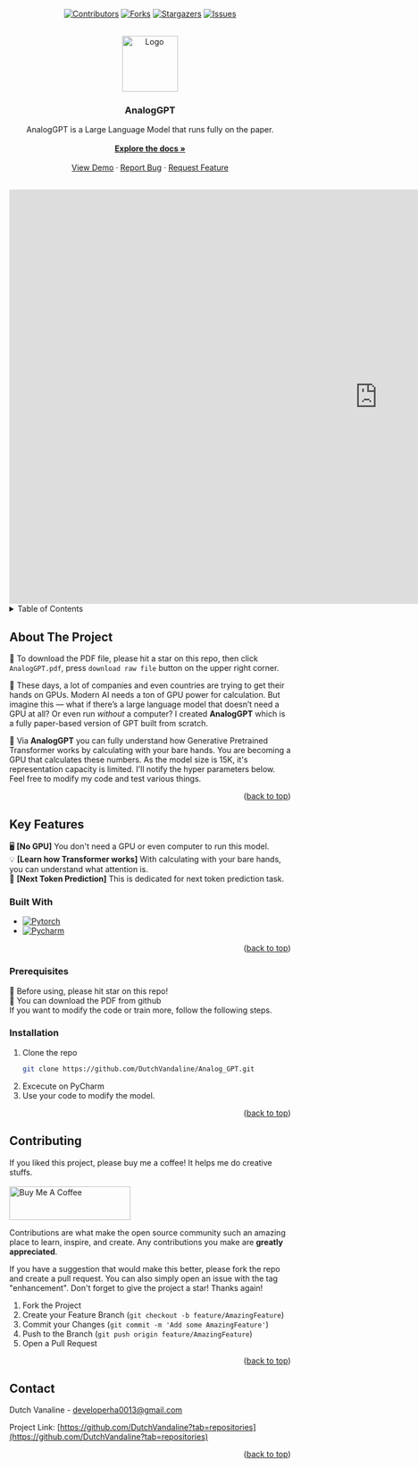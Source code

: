 <a id="readme-top"></a>
<div align="center">

[![Contributors][contributors-shield]][contributors-url]
[![Forks][forks-shield]][forks-url]
[![Stargazers][stars-shield]][stars-url]
[![Issues][issues-shield]][issues-url]

</div>


<!-- PROJECT LOGO -->
<br />
<div align="center">
  <a href="https://github.com/DutchVandaline/Analog_GPT">
    <img src="https://github.com/user-attachments/assets/b27189f7-4e6c-43e1-a136-d24a59a9b74d" alt="Logo" width="100" height="100">
  </a>

  <h3 align="center">AnalogGPT</h3>

  <p align="center">
    AnalogGPT is a Large Language Model that runs fully on the paper.
    <br />
    <a href=""> <!--앱스토어 url href="여기에" 부분에 추가-->
    </a>
    <br />
    <a href="https://github.com/DutchVandaline/Analog_GPT"><strong>Explore the docs »</strong></a>
    <br />
    <br />
    <a href="https://github.com/DutchVandaline/Analog_GPT">View Demo</a>
    ·
    <a href="https://github.com/DutchVandaline/Analog_GPT/issues/new?labels=bug&template=bug-report---.md">Report Bug</a>
    ·
    <a href="https://github.com/DutchVandaline/Analog_GPT/issues/new?labels=enhancement&template=feature-request---.md">Request Feature</a>
  </p>
</div>
<br>


<iframe width="1317" height="741" src="https://www.youtube.com/embed/6gqxgyYj3Hs" title="[Analog GPT] I made a GPT that doesn&#39;t need GPU and even a computer!" frameborder="0" allow="accelerometer; autoplay; clipboard-write; encrypted-media; gyroscope; picture-in-picture; web-share" referrerpolicy="strict-origin-when-cross-origin" allowfullscreen></iframe>


<br>
<!-- TABLE OF CONTENTS -->
<details>
  <summary>Table of Contents</summary>
  <ol>
    <li>
      <a href="#about-the-project">About The Project</a>
      <ul>
        <li><a href="#built-with">Built With</a></li>
      </ul>
    </li>
    <li>
      <a href="#getting-started">Getting Started</a>
      <ul>
        <li><a href="#prerequisites">Prerequisites</a></li>
        <li><a href="#installation">Installation</a></li>
      </ul>
    </li>
    <li><a href="#contributing">Contributing</a></li>
    <li><a href="#contact">Contact</a></li>
  </ol>
</details>



<!-- ABOUT THE PROJECT -->
## About The Project
<!-- 이미지 삽입 ![Pequod](https://github.com/user-attachments/assets/8bf45ee3-1001-459a-8db2-f32632e20dfc)-->
🚨 To download the PDF file, please hit a star on this repo, then click `AnalogGPT.pdf`, press `download raw file` button on the upper right corner.

🥫 These days, a lot of companies and even countries are trying to get their hands on GPUs. Modern AI needs a ton of GPU power for calculation. But imagine this — what if there’s a large language model that doesn’t need a GPU at all? Or even run *without* a computer?
I created **AnalogGPT** which is a fully paper-based version of GPT built from scratch.<br/>

🚀 Via **AnalogGPT** you can fully understand how Generative Pretrained Transformer works by calculating with your bare hands. You are becoming a GPU that calculates these numbers. As the model size is 15K, it's representation capacity is limited. I'll notify the hyper parameters below. Feel free to modify my code and test various things.

<p align="right">(<a href="#readme-top">back to top</a>)</p>

## Key Features
🖥️ **[No GPU]** You don't need a GPU or even computer to run this model.<br/>
💡 **[Learn how Transformer works]** With calculating with your bare hands, you can understand what attention is.<br/>
🔧 **[Next Token Prediction]** This is dedicated for next token prediction task.<br/>


<!--
<img src="https://github.com/user-attachments/assets/7f15a1f3-65ca-4ae7-912a-4b3ccd8533bd"  width="270" height="270"/>
<img src="https://github.com/user-attachments/assets/e8c4e3cb-f104-434a-aa85-7c6a830e7427"  width="270" height="270"/>
<img src="https://github.com/user-attachments/assets/ee63f9bc-6e4f-4300-8772-ca883150ca8f"  width="270" height="270"/>
-->
### Built With

* [![Pytorch][Pytorch]][Pytorch-url]
* [![Pycharm][Pycharm]][Pycharm-url]
  

<p align="right">(<a href="#readme-top">back to top</a>)</p>



<!-- GETTING STARTED -->
<!--
이 부분 주석 제거
## Getting Started
📱 You can download BottleCamp at the AppStore. Press the following Image!
<div style="text-align: center;">
    <a href="https://apps.apple.com/kr/app/pequod/id6593668188?l=en-GB">
      <img src="https://github.com/user-attachments/assets/d1a69119-6219-409b-b302-9ce24308aeb0"  width="350" height="350"
            style="height: auto; margin-left: 8px; margin-right: 8px;"/>
    </a>
</div>
-->
### Prerequisites

💫 Before using, please hit star on this repo!<br>
📜 You can download the PDF from github<br>
If you want to modify the code or train more, follow the following steps.
### Installation

1. Clone the repo
   ```sh
   git clone https://github.com/DutchVandaline/Analog_GPT.git
   ```
2. Excecute on PyCharm
3. Use your code to modify the model.

<p align="right">(<a href="#readme-top">back to top</a>)</p>


<!-- CONTRIBUTING -->
## Contributing
If you liked this project, please buy me a coffee! It helps me do creative stuffs. <br/> <br/>
<a href="https://www.buymeacoffee.com/PequodApp" target="_blank">
  <img src="https://cdn.buymeacoffee.com/buttons/v2/default-yellow.png" alt="Buy Me A Coffee" style="height: 60px; width: 217px;" >
</a>

Contributions are what make the open source community such an amazing place to learn, inspire, and create. Any contributions you make are **greatly appreciated**.

If you have a suggestion that would make this better, please fork the repo and create a pull request. You can also simply open an issue with the tag "enhancement".
Don't forget to give the project a star! Thanks again!

1. Fork the Project
2. Create your Feature Branch (`git checkout -b feature/AmazingFeature`)
3. Commit your Changes (`git commit -m 'Add some AmazingFeature'`)
4. Push to the Branch (`git push origin feature/AmazingFeature`)
5. Open a Pull Request

<p align="right">(<a href="#readme-top">back to top</a>)</p>

<!-- CONTACT -->
## Contact

Dutch Vanaline - developerha0013@gmail.com

Project Link: [https://github.com/DutchVandaline?tab=repositories](https://github.com/DutchVandaline?tab=repositories)

<p align="right">(<a href="#readme-top">back to top</a>)</p>






<!-- MARKDOWN LINKS & IMAGES -->
<!-- https://www.markdownguide.org/basic-syntax/#reference-style-links -->
[contributors-shield]: https://img.shields.io/github/contributors/DutchVandaline/Analog_GPT.svg?style=for-the-badge
[contributors-url]: https://github.com/DutchVandaline/Wait_However/graphs/contributors
[forks-shield]: https://img.shields.io/github/forks/DutchVandaline/Analog_GPT.svg?style=for-the-badge
[forks-url]: https://github.com/DutchVandaline/Wait_However/network/members
[stars-shield]: https://img.shields.io/github/stars/DutchVandaline/Analog_GPT.svg?style=for-the-badge
[stars-url]: https://github.com/DutchVandaline/Wait_However/stargazers
[issues-shield]: https://img.shields.io/github/issues/DutchVandaline/Analog_GPT.svg?style=for-the-badge
[issues-url]: https://github.com/DutchVandaline/Wait_However/issues

[Pytorch]: https://img.shields.io/badge/PyTorch-EE4C2C?style=for-the-badge&logo=pytorch&logoColor=white
[Pytorch-url]: https://pytorch.org/
[Pycharm]: https://img.shields.io/badge/PyCharm-000000?style=for-the-badge&logo=pycharm&logoColor=white
[Pycharm-url]: https://www.jetbrains.com/pycharm/




